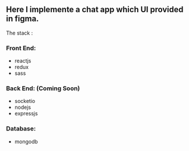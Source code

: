 ## Here I implemente a chat app which UI provided in figma. 

The stack :

### Front End:
* reactjs
* redux
* sass

### Back End: (Coming Soon)
 * socketio
 * nodejs
 * expressjs

 ### Database:
  * mongodb 